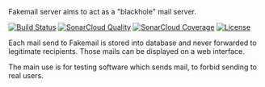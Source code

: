 Fakemail server aims to act as a "blackhole" mail server.

[![Build Status](https://travis-ci.org/patlenain/fakemail-server.svg?branch=master)](https://travis-ci.org/patlenain/fakemail-server)
[![SonarCloud Quality](https://sonarcloud.io/api/project_badges/measure?project=org.legurun.fakemailserver&metric=alert_status)](https://sonarcloud.io/dashboard?id=org.legurun.fakemailserver)
[![SonarCloud Coverage](https://sonarcloud.io/api/project_badges/measure?project=org.legurun.fakemailserver&metric=coverage)](https://sonarcloud.io/dashboard?id=org.legurun.fakemailserver)
[![License](https://img.shields.io/github/license/patlenain/fakemail-server.svg)](LICENSE.txt)

Each mail send to Fakemail is stored into database and never forwarded to legitimate recipients.
Those mails can be displayed on a web interface.

The main use is for testing software which sends mail, to forbid sending to real users.
